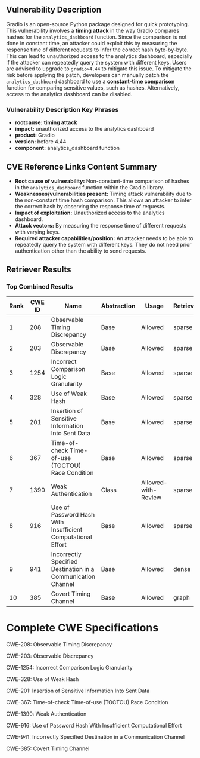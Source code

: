 ## Vulnerability Description
Gradio is an open-source Python package designed for quick prototyping. This vulnerability involves a ****timing attack**** in the way Gradio compares hashes for the `analytics_dashboard` function. Since the comparison is not done in constant time, an attacker could exploit this by measuring the response time of different requests to infer the correct hash byte-by-byte. This can lead to unauthorized access to the analytics dashboard, especially if the attacker can repeatedly query the system with different keys. Users are advised to upgrade to `gradio>4.44` to mitigate this issue. To mitigate the risk before applying the patch, developers can manually patch the `analytics_dashboard` dashboard to use a **constant-time comparison** function for comparing sensitive values, such as hashes. Alternatively, access to the analytics dashboard can be disabled.

### Vulnerability Description Key Phrases
- **rootcause:** **timing attack**
- **impact:** unauthorized access to the analytics dashboard
- **product:** Gradio
- **version:** before 4.44
- **component:** analytics_dashboard function

## CVE Reference Links Content Summary
- **Root cause of vulnerability:** Non-constant-time comparison of hashes in the `analytics_dashboard` function within the Gradio library.
- **Weaknesses/vulnerabilities present:** Timing attack vulnerability due to the non-constant time hash comparison. This allows an attacker to infer the correct hash by observing the response time of requests.
- **Impact of exploitation:** Unauthorized access to the analytics dashboard.
- **Attack vectors:** By measuring the response time of different requests with varying keys.
- **Required attacker capabilities/position:** An attacker needs to be able to repeatedly query the system with different keys. They do not need prior authentication other than the ability to send requests.

## Retriever Results

### Top Combined Results

| Rank | CWE ID | Name | Abstraction | Usage  | Retrievers | Individual Scores |
|------|--------|------|-------------|-------|------------|-------------------|
| 1 | 208 | Observable Timing Discrepancy | Base | Allowed | sparse | 0.809 |
| 2 | 203 | Observable Discrepancy | Base | Allowed | sparse | 0.780 |
| 3 | 1254 | Incorrect Comparison Logic Granularity | Base | Allowed | sparse | 0.779 |
| 4 | 328 | Use of Weak Hash | Base | Allowed | sparse | 0.717 |
| 5 | 201 | Insertion of Sensitive Information Into Sent Data | Base | Allowed | sparse | 0.716 |
| 6 | 367 | Time-of-check Time-of-use (TOCTOU) Race Condition | Base | Allowed | sparse | 0.716 |
| 7 | 1390 | Weak Authentication | Class | Allowed-with-Review | sparse | 0.712 |
| 8 | 916 | Use of Password Hash With Insufficient Computational Effort | Base | Allowed | sparse | 0.711 |
| 9 | 941 | Incorrectly Specified Destination in a Communication Channel | Base | Allowed | dense | 0.537 |
| 10 | 385 | Covert Timing Channel | Base | Allowed | graph | 0.002 |



# Complete CWE Specifications

CWE-208: Observable Timing Discrepancy

CWE-203: Observable Discrepancy

CWE-1254: Incorrect Comparison Logic Granularity

CWE-328: Use of Weak Hash

CWE-201: Insertion of Sensitive Information Into Sent Data

CWE-367: Time-of-check Time-of-use (TOCTOU) Race Condition

CWE-1390: Weak Authentication

CWE-916: Use of Password Hash With Insufficient Computational Effort

CWE-941: Incorrectly Specified Destination in a Communication Channel

CWE-385: Covert Timing Channel